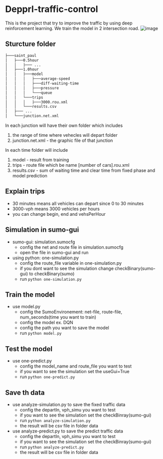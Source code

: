 # Depprl-traffic-control

This is the project that try to improve the traffic by using deep reinforcement learning. We train the model in 2 intersection road.
![image](https://github.com/giftnichakul/depprl-traffic-control/assets/70993304/893ad3db-9948-440a-a11d-4d722d8d4f6b)

## Sturcture folder
```bash
├───saint_paul
│   ├───0.5hour
│   │   ├─── ...
│   ├───1.0hour
│   │   ├───model
│   │   │   ├───average-speed
│   │   │   ├───diff-waiting-time
│   │   │   ├───pressure
│   │   │   └───queue
│   │   └───trips
│   │   │   ├───3000.rou.xml
│   │   └───results.csv
│   ├─── ...
│   └───junction.net.xml
```
In each junction will have their own folder which includes 
1. the range of time where vehecles will depart folder
2. junction.net.xml - the graphic file of that junction

  In each time folder will include
1. model - result from training
2. trips - route file which be name [number of cars].rou.xml
3. results.csv - sum of waiting time and clear time from fixed phase and model prediction



## Explain trips
- 30 minutes means all vehicles can depart since 0 to 30 minutes
- 3000-vph means 3000 vehicles per hours
- you can change begin, end and vehsPerHour 

## Simulation in sumo-gui
- sumo-gui: simulation.sumocfg
  - config the net and route file in simulation.sumocfg
  - open the file in sumo-gui and run
- using python: one-simulation.py
  - config the route_file variable in one-simulation.py
  - if you dont want to see the simulation change checkBinary(sumo-gui) to checkBinary(sumo) 
  - run ```python one-simulation.py```

## Train the model
- use model.py
  - config the SumoEnvironement: net-file, route-file, num_seconds(time you want to train)
  - config the model ex. DQN
  - config the path you want to save the model
  - run ```python model.py```
    
## Test the model
- use one-predict.py
  - config the model_name and route_file you want to test
  - if you want to see the simulation set the useGui=True
  - run ```python one-predict.py```

## Save th data
- use analyze-simulation.py to save the fixed traffic data
  - config the departIn, vph_simu you want to test
  - if you want to see the simulation set the checkBinray(sumo-gui)
  - run ```python analyze-simulation.py```
  - the result will be csv file in folder data
- use analyze-predict.py to save the predict traffic data
  - config the departIn, vph_simu you want to test
  - if you want to see the simulation set the checkBinray(sumo-gui)
  - run ```python analyze-predict.py```
  - the result will be csv file in folder data


